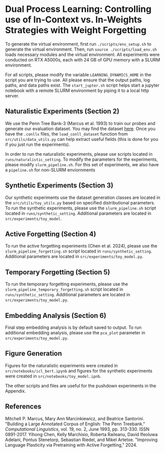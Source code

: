 # Dual Process Learning: Controlling use of In-Context vs. In-Weights Strategies with Weight Forgetting

To generate the virtual environment, first run `./scripts/env_setup.sh` to generate the virtual environment. Then, run `source ./scripts/load_env.sh` loads necessary modules and the virtual environment. All experiments were conducted on RTX A5000s, each with 24 GB of GPU memory with a SLURM environment. 

For all scripts, please modify the variable `LEARNING_DYNAMICS_HOME` in the script you are trying to use. All please ensure that the output paths, log paths, and data paths exist. The `start_jupter.sh` script helps start a jupyter notebook with a remote SLURM environment by piping it to a local http server. 


## Naturalistic Experiments (Section 2)

We use the Penn Tree Bank-3 (Marcus et al. 1993) to train our probes and generate our evaluation dataset. You may find the dataset [here](https://catalog.ldc.upenn.edu/LDC99T42). Once you have the `.conllx` files, the `load_conll_dataset` function from `src/utils/data_utils.py` can help extract useful fields (this is done for you if you just run the experiments).

In order to run the naturalistic experiments, please use scripts located in `runs/naturalistic_setting`. To modify the parameters for the experiments, please modify `slurm_pipeline.sh`. For this set of experiments, we also have a `pipeline.sh` for non-SLURM enviornments

## Synthetic Experiments (Section 3)
Our synthetic experiments use the dataset generation classes are located in the `src/utils/toy_utils.py` based on specified distributional parameters. 
To run the synthetic experiments, please use the `slurm_pipeline.sh` script located in `runs/synthetic_setting`. Additional parameters are located in `src/experiments/toy_model`.

## Active Forgetting (Section 4)

To run the active forgetting experiments (Chen et al. 2024), please use the `slurm_pipeline_forgetting.sh` script located in `runs/synthetic_setting`. Additional parameters are located in `src/experiments/toy_model.py`.

## Temporary Forgetting (Section 5)

To run the temporary forgetting experiments, please use the `slurm_pipeline_temporary_forgetting.sh` script located in `runs/synthetic_setting`. Additional parameters are located in `src/experiments/toy_model.py`.

## Embedding Analysis (Section 6)

Final step embedding analysis is by default saved to output. To run additional embedding analysis, please use the `pca_plot` parameter in `src/experiments/toy_model.py`.

## Figure Generation

Figures for the naturalistic experiments were created in `src/notebooks/icl_bert.ipynb` and figures for the synthetic experiments were created in `src/notebooks/toy_model.ipnb`. 


The other scripts and files are useful for the pushdown experiments in the Appendix.


## References
Mitchell P. Marcus, Mary Ann Marcinkiewicz, and Beatrice Santorini. "Building a Large Annotated Corpus of English: The Penn Treebank." *Computational Linguistics*, vol. 19, no. 2, June 1993, pp. 313-330. ISSN 0891-2017.
Yihong Chen, Kelly Marchisio, Roberta Raileanu, David Ifeoluwa Adelani, Pontus Stenetorp, Sebastian Riedel, and Mikel Artetxe. "Improving Language Plasticity via Pretraining with Active Forgetting," 2024.


